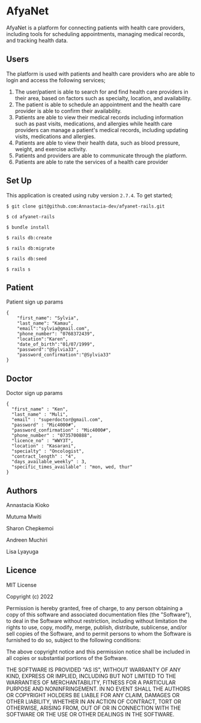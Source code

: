 # AfyaNet

AfyaNet is a platform for connecting patients with health care providers, including tools for 
scheduling appointments, managing medical records, and tracking health data.

## Users
The platform is used with patients and health care providers who are able to login and access the following services;
1. The user/patient is able to search for and find 
health care providers in their area, based on factors such as specialty, location, and availability. 
2. The patient is able to schedule an appointment and the health care provider is able to confirm their availability.
3. Patients are able to view their medical records  including information such as past visits, medications, and allergies while health care providers can manage a patient's medical records, including updating visits, 
medications and allergies. 
4. Patients are able to view their health data, such as blood pressure, weight, and exercise activity.
5. Patients and providers are able to communicate through the platform.
6. Patients are able to rate the services of a health care provider



## Set Up
This application is created using ruby version `2.7.4`.
To get started;
```console
$ git clone git@github.com:Annastacia-dev/afyanet-rails.git

$ cd afyanet-rails

$ bundle install

$ rails db:create

$ rails db:migrate

$ rails db:seed

$ rails s
```

## Patient
Patient sign up params 
```console
{
    "first_name": "Sylvia",
    "last_name": "Kamau",
    "email":"sylvia@gmail.com",
    "phone_number": "0768372439",
    "location":"Karen",
    "date_of_birth":"01/07/1999",
    "password":"@Sylvia33",
    "password_confirmation":"@Sylvia33"
}
```

## Doctor
Doctor sign up params 
```
{
  "first_name" : "Ken", 
  "last_name" : "Muli", 
  "email" : "superdoctor@gmail.com", 
  "password" : "Mic4000#", 
  "password_confirmation" : "Mic4000#", 
  "phone_number" : "0735700888", 
  "licence_no" : "WWY3T", 
  "location" : "Kasarani", 
  "specialty" : "Oncologist", 
  "contract_length" : "4", 
  "days_available_weekly" : 3, 
  "specific_times_available" : "mon, wed, thur"
}

```


## Authors
Annastacia Kioko

Mutuma Mwiti

Sharon Chepkemoi

Andreen Muchiri

Lisa Lyayuga


## Licence
MIT License

Copyright (c) 2022

Permission is hereby granted, free of charge, to any person obtaining a copy of this software and associated documentation files (the "Software"), to deal in the Software without restriction, including without limitation the rights to use, copy, modify, merge, publish, distribute, sublicense, and/or sell copies of the Software, and to permit persons to whom the Software is furnished to do so, subject to the following conditions:

The above copyright notice and this permission notice shall be included in all copies or substantial portions of the Software.

THE SOFTWARE IS PROVIDED "AS IS", WITHOUT WARRANTY OF ANY KIND, EXPRESS OR IMPLIED, INCLUDING BUT NOT LIMITED TO THE WARRANTIES OF MERCHANTABILITY, FITNESS FOR A PARTICULAR PURPOSE AND NONINFRINGEMENT. IN NO EVENT SHALL THE AUTHORS OR COPYRIGHT HOLDERS BE LIABLE FOR ANY CLAIM, DAMAGES OR OTHER LIABILITY, WHETHER IN AN ACTION OF CONTRACT, TORT OR OTHERWISE, ARISING FROM, OUT OF OR IN CONNECTION WITH THE SOFTWARE OR THE USE OR OTHER DEALINGS IN THE SOFTWARE.
